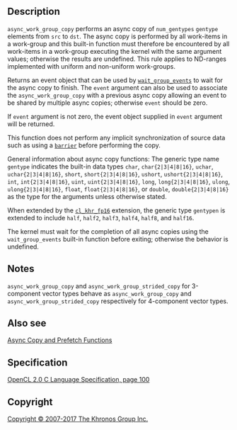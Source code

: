 
## Description

`async_work_group_copy` performs an async copy of `num_gentypes`
`gentype` elements from `src` to `dst`. The async copy is performed by
all work-items in a work-group and this built-in function must therefore
be encountered by all work-items in a work-group executing the kernel
with the same argument values; otherwise the results are undefined. This
rule applies to ND-ranges implemented with uniform and non-uniform
work-groups.

Returns an event object that can be used by
[`wait_group_events`](wait_group_events.html) to wait for the async copy
to finish. The `event` argument can also be used to associate the
`async_work_group_copy` with a previous async copy allowing an event to
be shared by multiple async copies; otherwise `event` should be zero.

If `event` argument is not zero, the event object supplied in `event`
argument will be returned.

This function does not perform any implicit synchronization of source
data such as using a [`barrier`](barrier.html) before performing the
copy.

General information about async copy functions: The generic type name
`gentype` indicates the built-in data types `char`, `char{2|3|4|8|16}`,
`uchar`, `uchar{2|3|4|8|16}`, `short`, `short{2|3|4|8|16}`, `ushort`,
`ushort{2|3|4|8|16}`, `int`, `int{2|3|4|8|16}`, `uint`,
`uint{2|3|4|8|16}`, `long`, `long{2|3|4|8|16}`, `ulong`,
`ulong{2|3|4|8|16}`, `float`, `float{2|3|4|8|16}`, or `double`,
`double{2|3|4|8|16}` as the type for the arguments unless otherwise
stated.

When extended by the [`cl_khr_fp16`](cl_khr_fp16.html) extension, the
generic type `gentypen` is extended to include `half`, `half2`, `half3`,
`half4`, `half8`, and `half16`.

The kernel must wait for the completion of all async copies using the
`wait_group_events` built-in function before exiting; otherwise the
behavior is undefined.

## Notes

`async_work_group_copy` and `async_work_group_strided_copy` for
3-component vector types behave as `async_work_group_copy` and
`async_work_group_strided_copy` respectively for 4-component vector
types.

## Also see

[Async Copy and Prefetch Functions](asyncCopyFunctions.html)

## Specification

[OpenCL 2.0 C Language Specification, page
100](https://www.khronos.org/registry/cl/specs/opencl-2.0-openclc.pdf#page=100)

## Copyright

[Copyright © 2007-2017 The Khronos Group Inc.](copyright.html)

